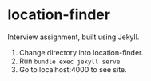 # location-finder
Interview assignment, built using Jekyll.

1. Change directory into location-finder.
2. Run `bundle exec jekyll serve`
3. Go to localhost:4000 to see site.
